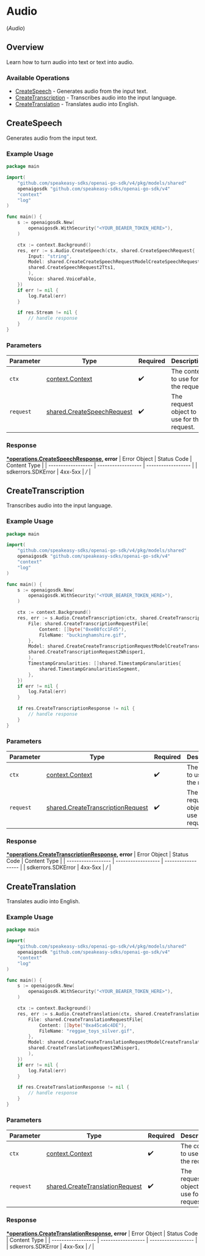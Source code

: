 # Audio
(*Audio*)

## Overview

Learn how to turn audio into text or text into audio.

### Available Operations

* [CreateSpeech](#createspeech) - Generates audio from the input text.
* [CreateTranscription](#createtranscription) - Transcribes audio into the input language.
* [CreateTranslation](#createtranslation) - Translates audio into English.

## CreateSpeech

Generates audio from the input text.

### Example Usage

```go
package main

import(
	"github.com/speakeasy-sdks/openai-go-sdk/v4/pkg/models/shared"
	openaigosdk "github.com/speakeasy-sdks/openai-go-sdk/v4"
	"context"
	"log"
)

func main() {
    s := openaigosdk.New(
        openaigosdk.WithSecurity("<YOUR_BEARER_TOKEN_HERE>"),
    )

    ctx := context.Background()
    res, err := s.Audio.CreateSpeech(ctx, shared.CreateSpeechRequest{
        Input: "string",
        Model: shared.CreateCreateSpeechRequestModelCreateSpeechRequest2(
        shared.CreateSpeechRequest2Tts1,
        ),
        Voice: shared.VoiceFable,
    })
    if err != nil {
        log.Fatal(err)
    }

    if res.Stream != nil {
        // handle response
    }
}
```

### Parameters

| Parameter                                                                    | Type                                                                         | Required                                                                     | Description                                                                  |
| ---------------------------------------------------------------------------- | ---------------------------------------------------------------------------- | ---------------------------------------------------------------------------- | ---------------------------------------------------------------------------- |
| `ctx`                                                                        | [context.Context](https://pkg.go.dev/context#Context)                        | :heavy_check_mark:                                                           | The context to use for the request.                                          |
| `request`                                                                    | [shared.CreateSpeechRequest](../../pkg/models/shared/createspeechrequest.md) | :heavy_check_mark:                                                           | The request object to use for the request.                                   |


### Response

**[*operations.CreateSpeechResponse](../../pkg/models/operations/createspeechresponse.md), error**
| Error Object       | Status Code        | Content Type       |
| ------------------ | ------------------ | ------------------ |
| sdkerrors.SDKError | 4xx-5xx            | */*                |

## CreateTranscription

Transcribes audio into the input language.

### Example Usage

```go
package main

import(
	"github.com/speakeasy-sdks/openai-go-sdk/v4/pkg/models/shared"
	openaigosdk "github.com/speakeasy-sdks/openai-go-sdk/v4"
	"context"
	"log"
)

func main() {
    s := openaigosdk.New(
        openaigosdk.WithSecurity("<YOUR_BEARER_TOKEN_HERE>"),
    )

    ctx := context.Background()
    res, err := s.Audio.CreateTranscription(ctx, shared.CreateTranscriptionRequest{
        File: shared.CreateTranscriptionRequestFile{
            Content: []byte("0xe08fcc1Fd5"),
            FileName: "buckinghamshire.gif",
        },
        Model: shared.CreateCreateTranscriptionRequestModelCreateTranscriptionRequest2(
        shared.CreateTranscriptionRequest2Whisper1,
        ),
        TimestampGranularities: []shared.TimestampGranularities{
            shared.TimestampGranularitiesSegment,
        },
    })
    if err != nil {
        log.Fatal(err)
    }

    if res.CreateTranscriptionResponse != nil {
        // handle response
    }
}
```

### Parameters

| Parameter                                                                                  | Type                                                                                       | Required                                                                                   | Description                                                                                |
| ------------------------------------------------------------------------------------------ | ------------------------------------------------------------------------------------------ | ------------------------------------------------------------------------------------------ | ------------------------------------------------------------------------------------------ |
| `ctx`                                                                                      | [context.Context](https://pkg.go.dev/context#Context)                                      | :heavy_check_mark:                                                                         | The context to use for the request.                                                        |
| `request`                                                                                  | [shared.CreateTranscriptionRequest](../../pkg/models/shared/createtranscriptionrequest.md) | :heavy_check_mark:                                                                         | The request object to use for the request.                                                 |


### Response

**[*operations.CreateTranscriptionResponse](../../pkg/models/operations/createtranscriptionresponse.md), error**
| Error Object       | Status Code        | Content Type       |
| ------------------ | ------------------ | ------------------ |
| sdkerrors.SDKError | 4xx-5xx            | */*                |

## CreateTranslation

Translates audio into English.

### Example Usage

```go
package main

import(
	"github.com/speakeasy-sdks/openai-go-sdk/v4/pkg/models/shared"
	openaigosdk "github.com/speakeasy-sdks/openai-go-sdk/v4"
	"context"
	"log"
)

func main() {
    s := openaigosdk.New(
        openaigosdk.WithSecurity("<YOUR_BEARER_TOKEN_HERE>"),
    )

    ctx := context.Background()
    res, err := s.Audio.CreateTranslation(ctx, shared.CreateTranslationRequest{
        File: shared.CreateTranslationRequestFile{
            Content: []byte("0xa45ca6c4DE"),
            FileName: "reggae_toys_silver.gif",
        },
        Model: shared.CreateCreateTranslationRequestModelCreateTranslationRequest2(
        shared.CreateTranslationRequest2Whisper1,
        ),
    })
    if err != nil {
        log.Fatal(err)
    }

    if res.CreateTranslationResponse != nil {
        // handle response
    }
}
```

### Parameters

| Parameter                                                                              | Type                                                                                   | Required                                                                               | Description                                                                            |
| -------------------------------------------------------------------------------------- | -------------------------------------------------------------------------------------- | -------------------------------------------------------------------------------------- | -------------------------------------------------------------------------------------- |
| `ctx`                                                                                  | [context.Context](https://pkg.go.dev/context#Context)                                  | :heavy_check_mark:                                                                     | The context to use for the request.                                                    |
| `request`                                                                              | [shared.CreateTranslationRequest](../../pkg/models/shared/createtranslationrequest.md) | :heavy_check_mark:                                                                     | The request object to use for the request.                                             |


### Response

**[*operations.CreateTranslationResponse](../../pkg/models/operations/createtranslationresponse.md), error**
| Error Object       | Status Code        | Content Type       |
| ------------------ | ------------------ | ------------------ |
| sdkerrors.SDKError | 4xx-5xx            | */*                |
